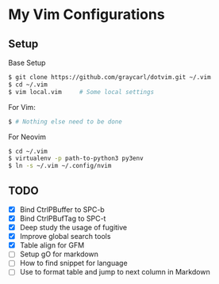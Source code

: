 # My Vim Configurations

## Setup

Base Setup

```sh
$ git clone https://github.com/graycarl/dotvim.git ~/.vim
$ cd ~/.vim
$ vim local.vim     # Some local settings
```

For Vim:

```sh
$ # Nothing else need to be done
```

For Neovim

```sh
$ cd ~/.vim
$ virtualenv -p path-to-python3 py3env
$ ln -s ~/.vim ~/.config/nvim
```

## TODO

- [x] Bind CtrlPBuffer to SPC-b
- [x] Bind CtrlPBufTag to SPC-t
- [x] Deep study the usage of fugitive
- [x] Improve global search tools
- [x] Table align for GFM
- [ ] Setup gO for markdown
- [ ] How to find snippet for language
- [ ] Use <Tab> to format table and jump to next column in Markdown
